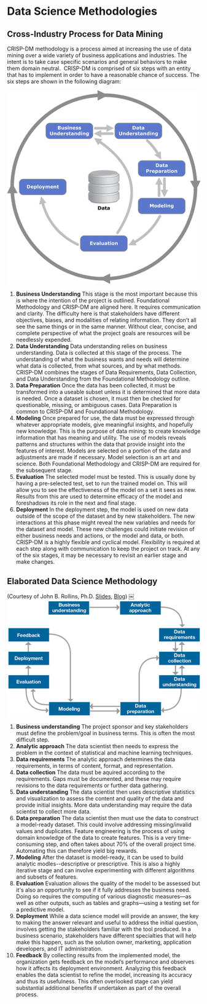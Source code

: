 # Data Science Methodologies

## Cross-Industry Process for Data Mining
CRISP-DM methodology is a process aimed at increasing the use of data mining over a wide variety of business applications and industries. The intent is to take case specific scenarios and general behaviors to make them domain neutral.  CRISP-DM is comprised of six steps with an entity that has to implement in order to have a reasonable chance of success. The six steps are shown in the following diagram:

![CRISP DM Diagram](../../images/CRISP-DM_Process_Diagram.png)

1. **Business Understanding** This stage is the most important because this is where the intention of the project is outlined. Foundational Methodology and CRISP-DM are aligned here. It requires communication and clarity. The difficulty here is that stakeholders have different objectives, biases, and modalities of relating information. They don’t all see the same things or in the same manner. Without clear, concise, and complete perspective of what the project goals are resources will be needlessly expended. 
2. **Data Understanding** Data understanding relies on business understanding. Data is collected at this stage of the process. The understanding of what the business wants and needs will determine what data is collected, from what sources, and by what methods. CRISP-DM combines the stages of Data Requirements, Data Collection, and Data Understanding from the Foundational Methodology outline. 
3. **Data Preparation** Once the data has been collected, it must be transformed into a useable subset unless it is determined that more data is needed. Once a dataset is chosen, it must then be checked for questionable, missing, or ambiguous cases. Data Preparation is common to CRISP-DM and Foundational Methodology. 
4. **Modeling** Once prepared for use, the data must be expressed through whatever appropriate models, give meaningful insights, and hopefully new knowledge. This is the purpose of data mining: to create knowledge information that has meaning and utility. The use of models reveals patterns and structures within the data that provide insight into the features of interest. Models are selected on a portion of the data and adjustments are made if necessary. Model selection is an art and science. Both Foundational Methodology and CRISP-DM are required for the subsequent stage. 
5. **Evaluation** The selected model must be tested. This is usually done by having a pre-selected test, set to run the trained model on. This will allow you to see the effectiveness of the model on a set it sees as new. Results from this are used to determine efficacy of the model and foreshadows its role in the next and final stage. 
6. **Deployment** In the deployment step, the model is used on new data outside of the scope of the dataset and by new stakeholders. The new interactions at this phase might reveal the new variables and needs for the dataset and model. These new challenges could initiate revision of either business needs and actions, or the model and data, or both.
CRISP-DM is a highly flexible and cyclical model. Flexibility is required at each step along with communication to keep the project on track. At any of the six stages, it may be necessary to revisit an earlier stage and make changes.

## Elaborated Data Science Methodology
(Courtesy of John B. Rollins, Ph.D. [Slides](https://www.slideshare.net/JohnBRollinsPhD/foundational-methodology-for-data-science), [Blog](https://web.archive.org/web/20200414234519/https://www.ibmbigdatahub.com/blog/why-we-need-methodology-data-science))
￼![alternative data science methodology](../../images/alternative_ds_methodology.png)


1. **Business understanding** The project sponsor and key stakeholders must define the problem/goal in business terms. This is often the most difficult step.
1. **Analytic approach**  The data scientist then needs to express the problem in the context of statistical and machine learning techniques.
1. **Data requirements** The analytic approach determines the data requirements, in terms of content, format, and representation.
1. **Data collection** The data must be aquired according to the requirements. Gaps must be documented, and these may require revisions to the data requirements or further data gathering.
1. **Data understanding** The data scientist then uses descriptive statistics and visualization to assess the content and quality of the data and provide initial insights. More data understanding may require the data scientist to collect more data.
1. **Data preparation** The data scientist then must use the data to construct a model-ready dataset. This could involve addressing missing/invalid values and duplicates. Feature engineering is the process of using domain knowledge of the data to create features. This is a very time-consuming step, and often takes about 70% of the overall project time. Automating this can therefore yield big rewards.
1. **Modeling** After the dataset is model-ready, it can be used to build analytic modles--descriptive or prescriptive. This is also a highly iterative stage and can involve experimenting with different algorithms and subsets of features.
1. **Evaluation** Evaluation allows the quality of the model to be assessed but it's also an opportunity
to see if it fully addresses the business need. Doing so requires the computing of various diagnostic measures—as well as other outputs, such as tables and graphs—using a testing set for a predictive model.
1. **Deployment**
While a data science model will provide an answer, the key to making the answer relevant and useful to address the initial question, involves getting the stakeholders familiar with the tool produced. In a business scenario, stakeholders have different specialties that will help make this happen, such as the solution owner, marketing, application developers, and IT administration.
1. **Feedback** By collecting results from the implemented model, the organization gets feedback on the model’s performance and observes how it affects its deployment environment. Analyzing this feedback enables the data scientist to refine the model, increasing its accuracy and thus its usefulness. This often overlooked stage can yield substantial additional benefits if undertaken as part of the overall process.
